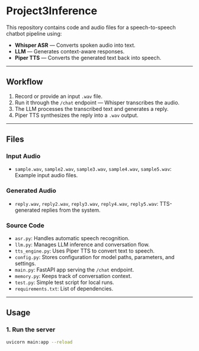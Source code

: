 # Project3Inference

This repository contains code and audio files for a speech-to-speech chatbot pipeline using:

- **Whisper ASR** — Converts spoken audio into text.
- **LLM** — Generates context-aware responses.
- **Piper TTS** — Converts the generated text back into speech.

---

##  Workflow

1. Record or provide an input `.wav` file.
2. Run it through the `/chat` endpoint — Whisper transcribes the audio.
3. The LLM processes the transcribed text and generates a reply.
4. Piper TTS synthesizes the reply into a `.wav` output.

---

##  Files

### Input Audio
- `sample.wav`, `sample2.wav`, `sample3.wav`, `sample4.wav`, `sample5.wav`: Example input audio files.

### Generated Audio
- `reply.wav`, `reply2.wav`, `reply3.wav`, `reply4.wav`, `reply5.wav`: TTS-generated replies from the system.

### Source Code
- `asr.py`: Handles automatic speech recognition.
- `llm.py`: Manages LLM inference and conversation flow.
- `tts_engine.py`: Uses Piper TTS to convert text to speech.
- `config.py`: Stores configuration for model paths, parameters, and settings.
- `main.py`: FastAPI app serving the `/chat` endpoint.
- `memory.py`: Keeps track of conversation context.
- `test.py`: Simple test script for local runs.
- `requirements.txt`: List of dependencies.

---

##  Usage

### 1. Run the server
```bash
uvicorn main:app --reload
